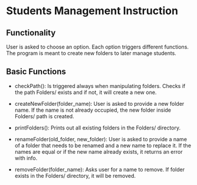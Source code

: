 # Students Management Instruction
## Functionality
User is asked to choose an option. Each option triggers different functions. The program is meant to create new folders to later manage students.

## Basic Functions
- checkPath(): Is triggered always when manipulating folders. Checks if the path Folders/ exists and if not, it will create a new one.

- createNewFolder(folder_name): User is asked to provide a new folder name. If the name is not already occupied, the new folder inside Folders/ path is created.

- printFolders(): Prints out all existing folders in the Folders/ directory.

- renameFolder(old_folder, new_folder): User is asked to provide a name of a folder that needs to be renamed and a new name to replace it. If the names are equal or if the new name already exists, it returns an error with info.

- removeFolder(folder_name): Asks user for a name to remove. If folder exists in the Folders/ directory, it will be removed.